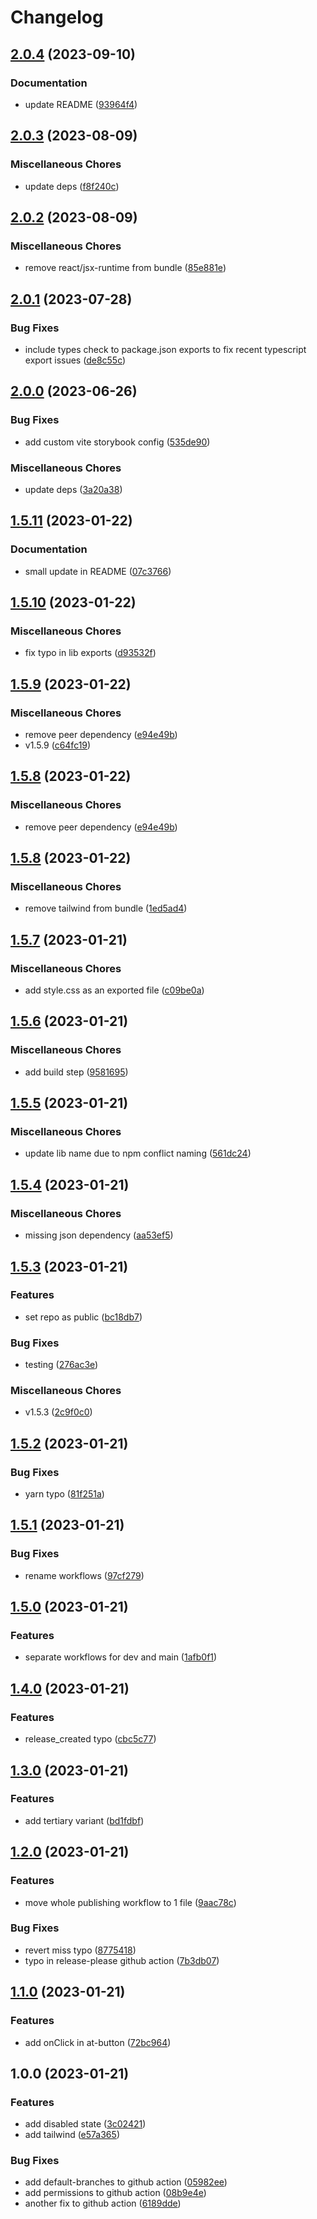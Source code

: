 # Changelog

## [2.0.4](https://github.com/IgnacioNMiranda/vite-component-library-template/compare/v2.0.3...v2.0.4) (2023-09-10)

### Documentation

- update README ([93964f4](https://github.com/IgnacioNMiranda/vite-component-library-template/commit/93964f4433ea33abb7381fe44b4c994ca1399652))

## [2.0.3](https://github.com/IgnacioNMiranda/vite-component-library-template/compare/v2.0.2...v2.0.3) (2023-08-09)

### Miscellaneous Chores

- update deps ([f8f240c](https://github.com/IgnacioNMiranda/vite-component-library-template/commit/f8f240caeff8250eef2dc8ba6f0f7412c5fe9e18))

## [2.0.2](https://github.com/IgnacioNMiranda/vite-component-library-template/compare/v2.0.1...v2.0.2) (2023-08-09)

### Miscellaneous Chores

- remove react/jsx-runtime from bundle ([85e881e](https://github.com/IgnacioNMiranda/vite-component-library-template/commit/85e881ecf85ecad6aa356a90fad4f8ceb6ea9930))

## [2.0.1](https://github.com/IgnacioNMiranda/vite-component-library-template/compare/v2.0.0...v2.0.1) (2023-07-28)

### Bug Fixes

- include types check to package.json exports to fix recent typescript export issues ([de8c55c](https://github.com/IgnacioNMiranda/vite-component-library-template/commit/de8c55c6e9da79e027981f5866563793f9a28daf))

## [2.0.0](https://github.com/IgnacioNMiranda/vite-component-library-template/compare/v1.5.11...v2.0.0) (2023-06-26)

### Bug Fixes

- add custom vite storybook config ([535de90](https://github.com/IgnacioNMiranda/vite-component-library-template/commit/535de90a78abed5e5c115a1093db0ca611c15ee4))

### Miscellaneous Chores

- update deps ([3a20a38](https://github.com/IgnacioNMiranda/vite-component-library-template/commit/3a20a3873e247e128f13d30718633e1d57bf5dfa))

## [1.5.11](https://github.com/IgnacioNMiranda/vite-component-library-template/compare/v1.5.10...v1.5.11) (2023-01-22)

### Documentation

- small update in README ([07c3766](https://github.com/IgnacioNMiranda/vite-component-library-template/commit/07c3766baf787b21598c2c0e3a8847a1dcb172d4))

## [1.5.10](https://github.com/IgnacioNMiranda/vite-component-library-template/compare/v1.5.9...v1.5.10) (2023-01-22)

### Miscellaneous Chores

- fix typo in lib exports ([d93532f](https://github.com/IgnacioNMiranda/vite-component-library-template/commit/d93532fce8490d86ce9ef942d78c47d5361fe878))

## [1.5.9](https://github.com/IgnacioNMiranda/vite-component-library-template/compare/v1.5.8...v1.5.9) (2023-01-22)

### Miscellaneous Chores

- remove peer dependency ([e94e49b](https://github.com/IgnacioNMiranda/vite-component-library-template/commit/e94e49b2310aa3bc466df6e13eae37bbc36319c2))
- v1.5.9 ([c64fc19](https://github.com/IgnacioNMiranda/vite-component-library-template/commit/c64fc19e914fc287159e07973b8a46dbb3a43f09))

## [1.5.8](https://github.com/IgnacioNMiranda/vite-component-library-template/compare/v1.5.8...v1.5.8) (2023-01-22)

### Miscellaneous Chores

- remove peer dependency ([e94e49b](https://github.com/IgnacioNMiranda/vite-component-library-template/commit/e94e49b2310aa3bc466df6e13eae37bbc36319c2))

## [1.5.8](https://github.com/IgnacioNMiranda/vite-component-library-template/compare/v1.5.7...v1.5.8) (2023-01-22)

### Miscellaneous Chores

- remove tailwind from bundle ([1ed5ad4](https://github.com/IgnacioNMiranda/vite-component-library-template/commit/1ed5ad457ca8fe59572e98924f9bbda7872ad8b0))

## [1.5.7](https://github.com/IgnacioNMiranda/vite-component-library-template/compare/v1.5.6...v1.5.7) (2023-01-21)

### Miscellaneous Chores

- add style.css as an exported file ([c09be0a](https://github.com/IgnacioNMiranda/vite-component-library-template/commit/c09be0aedd89b4375fea9f792bc7a371d07fb372))

## [1.5.6](https://github.com/IgnacioNMiranda/react-library-template/compare/v1.5.5...v1.5.6) (2023-01-21)

### Miscellaneous Chores

- add build step ([9581695](https://github.com/IgnacioNMiranda/react-library-template/commit/9581695e0072893a04fc3ad279aea5053fabf5d2))

## [1.5.5](https://github.com/IgnacioNMiranda/react-library-template/compare/v1.5.4...v1.5.5) (2023-01-21)

### Miscellaneous Chores

- update lib name due to npm conflict naming ([561dc24](https://github.com/IgnacioNMiranda/react-library-template/commit/561dc2459f0768aa948f9d19a71491a3b4a6300e))

## [1.5.4](https://github.com/IgnacioNMiranda/react-library-template/compare/v1.5.3...v1.5.4) (2023-01-21)

### Miscellaneous Chores

- missing json dependency ([aa53ef5](https://github.com/IgnacioNMiranda/react-library-template/commit/aa53ef53dcf63712417a26236b710ce5c255c726))

## [1.5.3](https://github.com/IgnacioNMiranda/react-library-template/compare/v1.5.2...v1.5.3) (2023-01-21)

### Features

- set repo as public ([bc18db7](https://github.com/IgnacioNMiranda/react-library-template/commit/bc18db79273bc353f47b8259a868583047496a84))

### Bug Fixes

- testing ([276ac3e](https://github.com/IgnacioNMiranda/react-library-template/commit/276ac3e00a8f97f6dc5c86e593c254ac860b1836))

### Miscellaneous Chores

- v1.5.3 ([2c9f0c0](https://github.com/IgnacioNMiranda/react-library-template/commit/2c9f0c0b8fe5cac5fcdea944280f9efe4db900fd))

## [1.5.2](https://github.com/IgnacioNMiranda/react-library-template/compare/v1.5.1...v1.5.2) (2023-01-21)

### Bug Fixes

- yarn typo ([81f251a](https://github.com/IgnacioNMiranda/react-library-template/commit/81f251a1a8316c0d5dc3b91276d87ee047158336))

## [1.5.1](https://github.com/IgnacioNMiranda/react-library-template/compare/v1.5.0...v1.5.1) (2023-01-21)

### Bug Fixes

- rename workflows ([97cf279](https://github.com/IgnacioNMiranda/react-library-template/commit/97cf2799ffaebc186ae8a1a7f2b61c0dc0c935c4))

## [1.5.0](https://github.com/IgnacioNMiranda/react-library-template/compare/v1.4.0...v1.5.0) (2023-01-21)

### Features

- separate workflows for dev and main ([1afb0f1](https://github.com/IgnacioNMiranda/react-library-template/commit/1afb0f16d9f37cc6cb061dbfcdc062228c9862fc))

## [1.4.0](https://github.com/IgnacioNMiranda/react-library-template/compare/v1.3.0...v1.4.0) (2023-01-21)

### Features

- release_created typo ([cbc5c77](https://github.com/IgnacioNMiranda/react-library-template/commit/cbc5c778da262cff9c90d99f070f7e378de4e6d4))

## [1.3.0](https://github.com/IgnacioNMiranda/react-library-template/compare/v1.2.0...v1.3.0) (2023-01-21)

### Features

- add tertiary variant ([bd1fdbf](https://github.com/IgnacioNMiranda/react-library-template/commit/bd1fdbf0ec4b9471743106b4bb01dcab65a918d0))

## [1.2.0](https://github.com/IgnacioNMiranda/react-library-template/compare/v1.1.0...v1.2.0) (2023-01-21)

### Features

- move whole publishing workflow to 1 file ([9aac78c](https://github.com/IgnacioNMiranda/react-library-template/commit/9aac78c1f28586e4ccb0b772e4dd015ff4c7564f))

### Bug Fixes

- revert miss typo ([8775418](https://github.com/IgnacioNMiranda/react-library-template/commit/8775418e01d6816d38e30daea30c9dca9e0c729d))
- typo in release-please github action ([7b3db07](https://github.com/IgnacioNMiranda/react-library-template/commit/7b3db07600123e469aa926bea93804e5a0e50736))

## [1.1.0](https://github.com/IgnacioNMiranda/react-library-template/compare/v1.0.0...v1.1.0) (2023-01-21)

### Features

- add onClick in at-button ([72bc964](https://github.com/IgnacioNMiranda/react-library-template/commit/72bc9648bca111184c42d65cb034762852c432ff))

## 1.0.0 (2023-01-21)

### Features

- add disabled state ([3c02421](https://github.com/IgnacioNMiranda/react-library-template/commit/3c02421e148b6ea16df1f51ea795ffa3d024e59d))
- add tailwind ([e57a365](https://github.com/IgnacioNMiranda/react-library-template/commit/e57a3659b975b2c44d85e2bb4cbf5e395187343b))

### Bug Fixes

- add default-branches to github action ([05982ee](https://github.com/IgnacioNMiranda/react-library-template/commit/05982ee9a5130f98390531ae698b745e86bc1af4))
- add permissions to github action ([08b9e4e](https://github.com/IgnacioNMiranda/react-library-template/commit/08b9e4e1ed08b244ab64f1160c8eed0bad67cf4c))
- another fix to github action ([6189dde](https://github.com/IgnacioNMiranda/react-library-template/commit/6189ddec2c71e8e35fa1c4af1fc2c888eaa19526))
